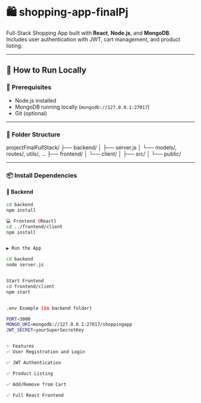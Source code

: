 # 🛍️ shopping-app-finalPj

Full-Stack Shopping App built with **React**, **Node.js**, and **MongoDB**.  
Includes user authentication with JWT, cart management, and product listing.

---

## 🚀 How to Run Locally

### 🧩 Prerequisites

- Node.js installed  
- MongoDB running locally (`mongodb://127.0.0.1:27017`)  
- Git (optional)

---

### 📁 Folder Structure

projectFinalFullStack/
├── backend/
│ ├── server.js
│ └── models/, routes/, utils/, ...
├── frontend/
│ └── client/
│ ├── src/
│ └── public/


---

### 📦 Install Dependencies

#### 📡 Backend

```bash
cd backend
npm install

💻 Frontend (React)
cd ../frontend/client
npm install


▶️ Run the App

cd backend
node server.js


Start Frontend
cd frontend/client
npm start


.env Example (in backend folder)

PORT=3000
MONGO_URI=mongodb://127.0.0.1:27017/shoppingapp
JWT_SECRET=yourSuperSecretKey


✨ Features
✅ User Registration and Login

✅ JWT Authentication

✅ Product Listing

✅ Add/Remove from Cart

✅ Full React Frontend


